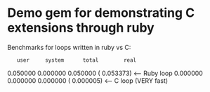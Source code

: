 # Demo gem for demonstrating C extensions through ruby

Benchmarks for loops written in ruby vs C:

       user     system      total        real
   0.050000   0.000000   0.050000 (  0.053373) <-- Ruby loop
   0.000000   0.000000   0.000000 (  0.000005) <-- C loop (VERY fast)
